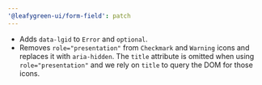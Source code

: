 ```yaml
---
'@leafygreen-ui/form-field': patch
---
```


- Adds `data-lgid` to `Error` and `optional`.
- Removes `role="presentation"` from `Checkmark` and `Warning` icons and replaces it with `aria-hidden`. The `title` attribute is omitted when using `role="presentation"` and we rely on `title` to query the DOM for those icons.